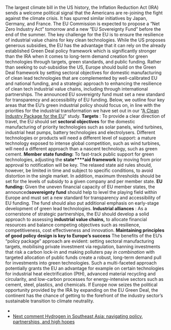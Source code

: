 The largest climate bill in the US history, the Inflation Reduction Act (IRA) sends a welcome political signal that the Americans are re-joining the fight against the climate crisis. It has spurred similar initiatives by Japan, Germany, and France. The EU Commission is expected to propose a “Net Zero Industry Act” tomorrow and a new “EU Sovereignty Fund” before the end of the summer.
The key challenge for the EU is to ensure the resilience of industrial value chains for key clean technologies. While the US proposes generous subsidies, the EU has the advantage that it can rely on the already established Green Deal policy framework which is significantly stronger than the IRA when it comes to long-term demand creation for green technologies through targets, green standards, and public funding. 
Rather than seeking to out-subsidise the US, Europe should build on the Green Deal framework by setting sectoral objectives for domestic manufacturing of clean lead technologies that are complemented by well-calibrated EU and national funding, and a strategic approach to enhancing the resilience of clean tech industrial value chains, including through international partnerships. The announced EU sovereignty fund must set a new standard for transparency and accessibility of EU funding.
Below, we outline four key areas that the EU’s green industrial policy should focus on, in line with the priorities for the industrial transformation we have set out in our “[A Clean Industry Package for the EU](https://www.agora-energiewende.de/en/publications/a-clean-industry-package-for-the-eu-impulse/)” study.
**Targets** : To provide a clear direction of travel, the EU should set **sectoral objectives** for the domestic manufacturing of priority technologies such as solar panels, wind turbines, industrial heat pumps, battery technologies and electrolysers. Different technologies or products will need a different level of support: a mature technology exposed to intense global competition, such as wind turbines, will need a different approach than a nascent technology, such as green cement.
**Member state funding:** To fast-track public support for green technologies, adjusting the **state****aid framework** by moving from prior approval to notification will be key. The relaxed state aid rules should, however, be limited in time and subject to specific conditions, to avoid distortion in the single market. In addition, maximum thresholds should be set for the levels of subsidy to a given company and per member state.
**EU funding:** Given the uneven financial capacity of EU member states, the announced**sovereignty fund** should help to level the playing field within Europe and must set a new standard for transparency and accessibility of EU funding. The fund should also put additional emphasis on early-stage development of green lead technologies.
**Industrial alliances** : As a cornerstone of strategic partnerships, the EU should develop a solid approach to assessing **industrial value chains,** to allocate financial resources and balance competing objectives such as resilience, competitiveness, cost effectiveness and innovation.
**Maintaining principles of good policy design is key to Europe’s success**
The benefits of the EU’s “policy package” approach are evident: setting sectoral manufacturing targets, mobilising private investment via regulation, banning investments that risk a carbon lock-in and making polluters pay _in combination_ with targeted allocation of public funds create a robust, long-term demand pull for investments into green technologies.
Such a multi-faceted approach potentially grants the EU an advantage for example on certain technologies for industrial heat electrification (PtH), advanced material recycling and circularity, and low-carbon processes for energy-intensive sectors such as cement, steel, plastics, and chemicals.
If Europe now seizes the political opportunity provided by the IRA by expanding on the EU Green Deal, the continent has the chance of getting to the forefront of the industry sector’s sustainable transition to climate neutrality.
  * [ ](https://www.agora-energiewende.org/news-events/unlocking-thailands-power-system-flexibility-will-bring-economic-and-climate-benefits)
  * [ Next comment  Hydrogen in Southeast Asia: navigating policy, partnerships, and high hopes ](https://www.agora-energiewende.org/news-events/hydrogen-in-southeast-asia-navigating-policy-partnerships-and-high-hopes)